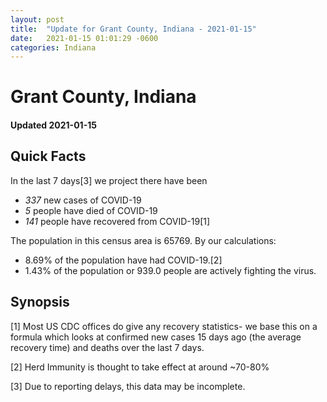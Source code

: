 ```yaml
---
layout: post
title:  "Update for Grant County, Indiana - 2021-01-15"
date:   2021-01-15 01:01:29 -0600
categories: Indiana
---
```


# Grant County, Indiana
#### Updated 2021-01-15

## Quick Facts

In the last 7 days[3] we project there have been
- *337* new cases of COVID-19
- *5* people have died of COVID-19
- *141* people have recovered from COVID-19[1]

The population in this census area is 65769. By our calculations:
- 8.69% of the population have had COVID-19.[2]
- 1.43% of the population or 939.0 people are actively fighting the virus.

## Synopsis




[1] Most US CDC offices do give any recovery statistics- we base this on a formula which looks at confirmed new cases
15 days ago (the average recovery time) and deaths over the last 7 days.

[2] Herd Immunity is thought to take effect at around ~70-80%

[3] Due to reporting delays, this data may be incomplete.
 
    
